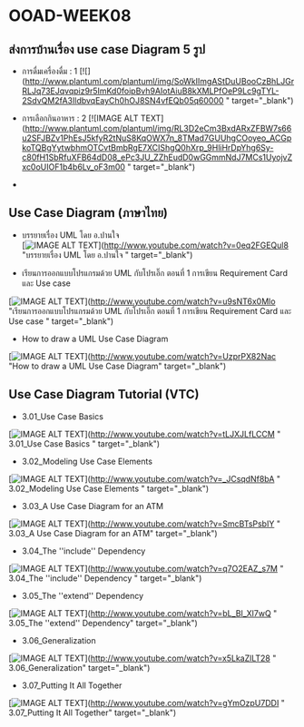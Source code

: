 # OOAD-WEEK08

## ส่งการบ้านเรื่อง use case Diagram 5 รูป

* การดื่มเครื่องดื่ม : 1
[![](http://www.plantuml.com/plantuml/img/SoWkIImgAStDuUBooCzBhLJGrRLJq73EJqvqpiz9r5ImKd0foipBvh9AIotAiuB8kXMLPfOeP9Lc9gTYL-2SdvQM2fA3IldbvqEayCh0hOJ8SN4vfEQb05q60000 " target="_blank")




* การเลือกกินอาหาร : 2
[![IMAGE ALT TEXT](http://www.plantuml.com/plantuml/img/RL3D2eCm3BxdARxZFBW7s66u2SFJBZv1PhEsJ5kfyR2tNuS8KqOWX7n_8TMad7GUUhgCOoyeo_ACGpkoTQBgYytwbhmOTCvtBmbRgE7XCIShgQ0hXrp_9HliHrDpYhg6Sy-c80fH1SbRfuXFB64dD08_ePc3JU_ZZhEudD0wGGmmNdJ7MCs1UyojvZxc0oUIOF1b4b6Lv_oF3m00 " target="_blank")




*

## Use Case Diagram (ภาษาไทย)
* บรรยายเรื่อง UML โดย อ.ปานใจ  
[![IMAGE ALT TEXT](http://img.youtube.com/vi/0eq2FGEQul8/0.jpg)](http://www.youtube.com/watch?v=0eq2FGEQul8 "บรรยายเรื่อง UML โดย อ.ปานใจ  " target="_blank") 

* เรียนการออกแบบโปรแกรมด้วย UML กับโปรเอิ๊ก ตอนที่ 1 การเขียน Requirement Card และ Use case   

[![IMAGE ALT TEXT](http://img.youtube.com/vi/u9sNT6x0Mlo/0.jpg)](http://www.youtube.com/watch?v=u9sNT6x0Mlo "เรียนการออกแบบโปรแกรมด้วย UML กับโปรเอิ๊ก ตอนที่ 1 การเขียน Requirement Card และ Use case " target="_blank") 

* How to draw a UML Use Case Diagram

[![IMAGE ALT TEXT](http://img.youtube.com/vi/UzprPX82Nac/0.jpg)](http://www.youtube.com/watch?v=UzprPX82Nac "How to draw a UML Use Case Diagram" target="_blank") 

## Use Case Diagram Tutorial (VTC)

* 3.01_Use Case Basics  

[![IMAGE ALT TEXT](http://img.youtube.com/vi/tLJXJLfLCCM/0.jpg)](http://www.youtube.com/watch?v=tLJXJLfLCCM " 3.01_Use Case Basics " target="_blank") 

* 3.02_Modeling Use Case Elements  

[![IMAGE ALT TEXT](http://img.youtube.com/vi/_JCsqdNf8bA/0.jpg)](http://www.youtube.com/watch?v=_JCsqdNf8bA " 3.02_Modeling Use Case Elements " target="_blank") 
 
* 3.03_A Use Case Diagram for an ATM  

[![IMAGE ALT TEXT](http://img.youtube.com/vi/SmcBTsPsbIY/0.jpg)](http://www.youtube.com/watch?v=SmcBTsPsbIY " 3.03_A Use Case Diagram for an ATM" target="_blank") 

 

* 3.04_The ''include'' Dependency  

[![IMAGE ALT TEXT](http://img.youtube.com/vi/q7O2EAZ_s7M/0.jpg)](http://www.youtube.com/watch?v=q7O2EAZ_s7M " 3.04_The ''include'' Dependency " target="_blank") 

 

* 3.05_The ''extend'' Dependency  

[![IMAGE ALT TEXT](http://img.youtube.com/vi/bL_Bl_Xl7wQ/0.jpg)](http://www.youtube.com/watch?v=bL_Bl_Xl7wQ " 3.05_The ''extend'' Dependency" target="_blank") 

 
* 3.06_Generalization  

[![IMAGE ALT TEXT](http://img.youtube.com/vi/x5LkaZlLT28/0.jpg)](http://www.youtube.com/watch?v=x5LkaZlLT28 " 3.06_Generalization" target="_blank") 

 
* 3.07_Putting It All Together  

[![IMAGE ALT TEXT](http://img.youtube.com/vi/gYmOzpU7DDI/0.jpg)](http://www.youtube.com/watch?v=gYmOzpU7DDI " 3.07_Putting It All Together" target="_blank") 
 
